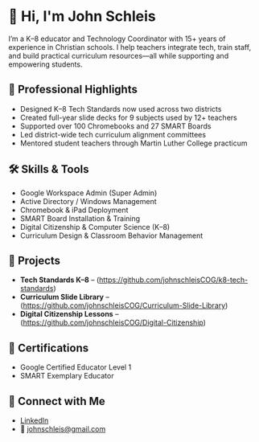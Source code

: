 # 👋 Hi, I'm John Schleis

I’m a K–8 educator and Technology Coordinator with 15+ years of experience in Christian schools. I help teachers integrate tech, train staff, and build practical curriculum resources—all while supporting and empowering students.

## 💼 Professional Highlights
- Designed K–8 Tech Standards now used across two districts
- Created full-year slide decks for 9 subjects used by 12+ teachers
- Supported over 100 Chromebooks and 27 SMART Boards
- Led district-wide tech curriculum alignment committees
- Mentored student teachers through Martin Luther College practicum

## 🛠 Skills & Tools
- Google Workspace Admin (Super Admin)
- Active Directory / Windows Management
- Chromebook & iPad Deployment
- SMART Board Installation & Training
- Digital Citizenship & Computer Science (K–8)
- Curriculum Design & Classroom Behavior Management

## 📂 Projects
- **Tech Standards K–8** – (https://github.com/johnschleisCOG/k8-tech-standards)
- **Curriculum Slide Library** – (https://github.com/johnschleisCOG/Curriculum-Slide-Library)
- **Digital Citizenship Lessons** – (https://github.com/johnschleisCOG/Digital-Citizenship)

## 📜 Certifications
- Google Certified Educator Level 1
- SMART Exemplary Educator

## 🔗 Connect with Me
- [LinkedIn](https://linkedin.com/in/johnschleis)
- 📧 johnschleis@gmail.com
